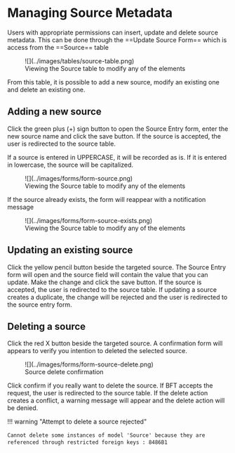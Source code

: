 # Managing Source Metadata

Users with appropriate permissions can insert, update and delete source metadata. This can be done through the ==Update Source Form== which is access from the ==Source== table

<figure markdown>
![](../images/tables/source-table.png)
<figcaption>Viewing the Source table to modify any of the elements</figcaption>
</figure>

From this table, it is possible to add a new source, modify an existing one and delete an existing one.

## Adding a new source

Click the green plus (+) sign button to open the Source Entry form, enter the new source name and click the save button. If the source is accepted, the user is redirected to the source table.

If a source is entered in UPPERCASE, it will be recorded as is. If it is entered in lowercase, the source will be capitalized.

<figure markdown>
![](../images/forms/form-source.png)
<figcaption>Viewing the Source table to modify any of the elements</figcaption>
</figure>

If the source already exists, the form will reappear with a notification message

<figure markdown>
![](../images/forms/form-source-exists.png)
<figcaption>Viewing the Source table to modify any of the elements</figcaption>
</figure>

## Updating an existing source

Click the yellow pencil button beside the targeted source. The Source Entry form will open and the source field will contain the value that you can update. Make the change and click the save button. If the source is accepted, the user is redirected to the source table. If updating a source creates a duplicate, the change will be rejected and the user is redirected to the source entry form.

## Deleting a source

Click the red X button beside the targeted source. A confirmation form will appears to verify you intention to deleted the selected source.

<figure markdown>
![](../images/forms/form-source-delete.png)
<figcaption>Source delete confirmation</figcaption>
</figure>

Click confirm if you really want to delete the source. If BFT accepts the request, the user is redirected to the source table. If the delete action creates a conflict, a warning message will appear and the delete action will be denied.

!!! warning "Attempt to delete a source rejected"

    Cannot delete some instances of model 'Source' because they are referenced through restricted foreign keys : 8486B1
